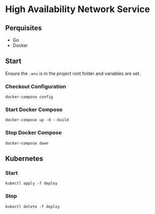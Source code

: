 # High Availability Network Service

## Perquisites

- Go
- Docker

## Start 

Ensure the `.env` is in the project root folder and variables are set.

### Checkout Configuration

```shell
docker-compose config
```

### Start Docker Compose

```shell
docker-compose up -d --build
```

### Stop Docker Compose 

```shell
docker-compose down
```

## Kubernetes

### Start

```shell
kubectl apply -f deploy
```

### Stop

```shell
kubectl delete -f deploy
```
